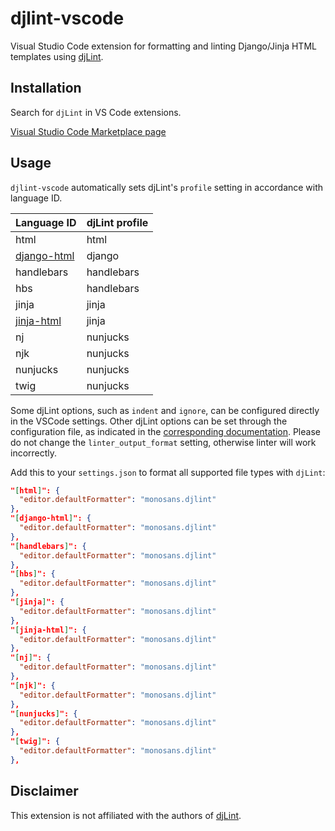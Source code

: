 # djlint-vscode

Visual Studio Code extension for formatting and linting Django/Jinja HTML templates using [djLint](https://djlint.com).

## Installation

Search for `djLint` in VS Code extensions.

[Visual Studio Code Marketplace page](https://marketplace.visualstudio.com/items?itemName=monosans.djlint)

## Usage

`djlint-vscode` automatically sets djLint's `profile` setting in accordance with language ID.

| Language ID                                                                               | djLint profile |
| ----------------------------------------------------------------------------------------- | -------------- |
| html                                                                                      | html           |
| [django-html](https://marketplace.visualstudio.com/items?itemName=batisteo.vscode-django) | django         |
| handlebars                                                                                | handlebars     |
| hbs                                                                                       | handlebars     |
| jinja                                                                                     | jinja          |
| [jinja-html](https://marketplace.visualstudio.com/items?itemName=samuelcolvin.jinjahtml)  | jinja          |
| nj                                                                                        | nunjucks       |
| njk                                                                                       | nunjucks       |
| nunjucks                                                                                  | nunjucks       |
| twig                                                                                      | nunjucks       |

Some djLint options, such as `indent` and `ignore`, can be configured directly in the VSCode settings. Other djLint options can be set through the configuration file, as indicated in the [corresponding documentation](https://djlint.com/docs/configuration/). Please do not change the `linter_output_format` setting, otherwise linter will work incorrectly.

Add this to your `settings.json` to format all supported file types with `djLint`:

```json
"[html]": {
  "editor.defaultFormatter": "monosans.djlint"
},
"[django-html]": {
  "editor.defaultFormatter": "monosans.djlint"
},
"[handlebars]": {
  "editor.defaultFormatter": "monosans.djlint"
},
"[hbs]": {
  "editor.defaultFormatter": "monosans.djlint"
},
"[jinja]": {
  "editor.defaultFormatter": "monosans.djlint"
},
"[jinja-html]": {
  "editor.defaultFormatter": "monosans.djlint"
},
"[nj]": {
  "editor.defaultFormatter": "monosans.djlint"
},
"[njk]": {
  "editor.defaultFormatter": "monosans.djlint"
},
"[nunjucks]": {
  "editor.defaultFormatter": "monosans.djlint"
},
"[twig]": {
  "editor.defaultFormatter": "monosans.djlint"
},
```

## Disclaimer

This extension is not affiliated with the authors of [djLint](https://djlint.com).
